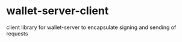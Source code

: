 # wallet-server-client
client library for wallet-server to encapsulate signing and sending of requests
